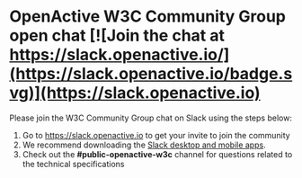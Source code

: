 # OpenActive W3C Community Group open chat [![Join the chat at https://slack.openactive.io/](https://slack.openactive.io/badge.svg)](https://slack.openactive.io)

Please join the W3C Community Group chat on Slack using the steps below:

1. Go to https://slack.openactive.io to get your invite to join the community
2. We recommend downloading the [Slack desktop and mobile apps](https://slack.com/downloads).
3. Check out the **#public-openactive-w3c** channel for questions related to the technical specifications
